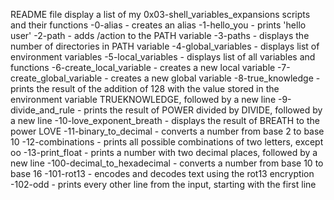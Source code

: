 README file display a list of my 0x03-shell_variables_expansions scripts and their functions
-0-alias - creates an alias
-1-hello_you - prints 'hello user'
-2-path - adds /action to the PATH variable
-3-paths - displays the number of directories in PATH variable
-4-global_variables - displays list of environment variables
-5-local_variables - displays list of all variables and functions
-6-create_local_variable - creates a new local variable
-7-create_global_variable - creates a new global variable
-8-true_knowledge - prints the result of the addition of 128 with the value stored in the environment variable TRUEKNOWLEDGE, followed by a new line
-9-divide_and_rule - prints the result of POWER divided by DIVIDE, followed by a new line
-10-love_exponent_breath - displays the result of BREATH to the power LOVE
-11-binary_to_decimal - converts a number from base 2 to base 10
-12-combinations - prints all possible combinations of two letters, except oo
-13-print_float - prints a number with two decimal places, followed by a new line
-100-decimal_to_hexadecimal - converts a number from base 10 to base 16
-101-rot13 - encodes and decodes text using the rot13 encryption
-102-odd - prints every other line from the input, starting with the first line
